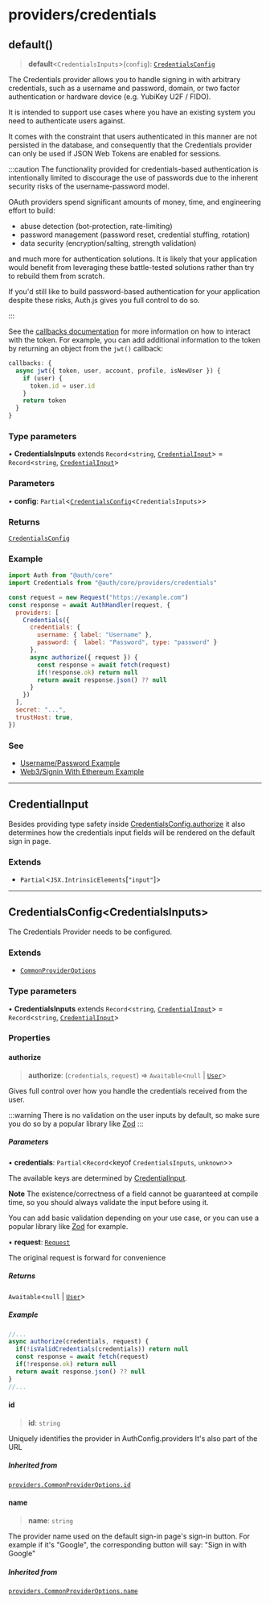 # providers/credentials

## default()

> **default**\<`CredentialsInputs`\>(`config`): [`CredentialsConfig`](credentials.md#credentialsconfigcredentialsinputs)

The Credentials provider allows you to handle signing in with arbitrary credentials,
such as a username and password, domain, or two factor authentication or hardware device (e.g. YubiKey U2F / FIDO).

It is intended to support use cases where you have an existing system you need to authenticate users against.

It comes with the constraint that users authenticated in this manner are not persisted in the database,
and consequently that the Credentials provider can only be used if JSON Web Tokens are enabled for sessions.

:::caution
The functionality provided for credentials-based authentication is intentionally limited to discourage the use of passwords due to the inherent security risks of the username-password model.

OAuth providers spend significant amounts of money, time, and engineering effort to build:

- abuse detection (bot-protection, rate-limiting)
- password management (password reset, credential stuffing, rotation)
- data security (encryption/salting, strength validation)

and much more for authentication solutions. It is likely that your application would benefit from leveraging these battle-tested solutions rather than try to rebuild them from scratch.

If you'd still like to build password-based authentication for your application despite these risks, Auth.js gives you full control to do so.

:::

See the [callbacks documentation](/reference/core#authconfig#callbacks) for more information on how to interact with the token. For example, you can add additional information to the token by returning an object from the `jwt()` callback:

```js
callbacks: {
  async jwt({ token, user, account, profile, isNewUser }) {
    if (user) {
      token.id = user.id
    }
    return token
  }
}
```

### Type parameters

• **CredentialsInputs** extends `Record`\<`string`, [`CredentialInput`](credentials.md#credentialinput)\> = `Record`\<`string`, [`CredentialInput`](credentials.md#credentialinput)\>

### Parameters

• **config**: `Partial`\<[`CredentialsConfig`](credentials.md#credentialsconfigcredentialsinputs)\<`CredentialsInputs`\>\>

### Returns

[`CredentialsConfig`](credentials.md#credentialsconfigcredentialsinputs)

### Example

```js
import Auth from "@auth/core"
import Credentials from "@auth/core/providers/credentials"

const request = new Request("https://example.com")
const response = await AuthHandler(request, {
  providers: [
    Credentials({
      credentials: {
        username: { label: "Username" },
        password: {  label: "Password", type: "password" }
      },
      async authorize({ request }) {
        const response = await fetch(request)
        if(!response.ok) return null
        return await response.json() ?? null
      }
    })
  ],
  secret: "...",
  trustHost: true,
})
```

### See

 - [Username/Password Example](https://authjs.dev/guides/providers/credentials#example---username--password)
 - [Web3/Signin With Ethereum Example](https://authjs.dev/guides/providers/credentials#example---web3--signin-with-ethereum)

***

## CredentialInput

Besides providing type safety inside [CredentialsConfig.authorize](credentials.md#authorize)
it also determines how the credentials input fields will be rendered
on the default sign in page.

### Extends

- `Partial`\<`JSX.IntrinsicElements`\[`"input"`\]\>

***

## CredentialsConfig\<CredentialsInputs\>

The Credentials Provider needs to be configured.

### Extends

- [`CommonProviderOptions`](../providers.md#commonprovideroptions)

### Type parameters

• **CredentialsInputs** extends `Record`\<`string`, [`CredentialInput`](credentials.md#credentialinput)\> = `Record`\<`string`, [`CredentialInput`](credentials.md#credentialinput)\>

### Properties

#### authorize

> **authorize**: (`credentials`, `request`) => `Awaitable`\<`null` \| [`User`](../types.md#user)\>

Gives full control over how you handle the credentials received from the user.

:::warning
There is no validation on the user inputs by default, so make sure you do so
by a popular library like [Zod](https://zod.dev)
:::

##### Parameters

• **credentials**: `Partial`\<`Record`\<keyof `CredentialsInputs`, `unknown`\>\>

The available keys are determined by [CredentialInput](credentials.md#credentialinput).

**Note**
The existence/correctness of a field cannot be guaranteed at compile time,
so you should always validate the input before using it.

You can add basic validation depending on your use case,
or you can use a popular library like [Zod](https://zod.dev) for example.

• **request**: [`Request`]( https://developer.mozilla.org/en-US/docs/Web/API/Request )

The original request is forward for convenience

##### Returns

`Awaitable`\<`null` \| [`User`](../types.md#user)\>

##### Example

```ts
//...
async authorize(credentials, request) {
  if(!isValidCredentials(credentials)) return null
  const response = await fetch(request)
  if(!response.ok) return null
  return await response.json() ?? null
}
//...
```

#### id

> **id**: `string`

Uniquely identifies the provider in AuthConfig.providers
It's also part of the URL

##### Inherited from

[`providers.CommonProviderOptions.id`](../providers.md#id)

#### name

> **name**: `string`

The provider name used on the default sign-in page's sign-in button.
For example if it's "Google", the corresponding button will say:
"Sign in with Google"

##### Inherited from

[`providers.CommonProviderOptions.name`](../providers.md#name)
